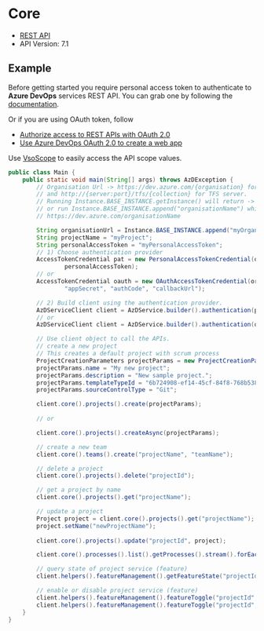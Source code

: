 # Core

- [REST API](https://learn.microsoft.com/en-us/rest/api/azure/devops/core/?view=azure-devops-rest-7.1)
- API Version: 7.1

## Example

Before getting started you require personal access token to authenticate to **Azure DevOps** services REST API.
You can grab one by following the [documentation](https://docs.microsoft.com/en-us/azure/devops/organizations/accounts/use-personal-access-tokens-to-authenticate?WT.mc_id=docs-github-dbrown&view=azure-devops&tabs=preview-page).

Or if you are using OAuth token, follow
- [Authorize access to REST APIs with OAuth 2.0](https://learn.microsoft.com/en-us/azure/devops/integrate/get-started/authentication/oauth?view=azure-devops)
- [Use Azure DevOps OAuth 2.0 to create a web app](https://learn.microsoft.com/en-us/azure/devops/integrate/get-started/authentication/azure-devops-oauth?toc=%2Fazure%2Fdevops%2Fmarketplace-extensibility%2Ftoc.json&view=azure-devops)

Use [VsoScope](https://github.com/hkarthik7/azure-devops-java-sdk/blob/feature/v6.0/azd/src/main/java/org/azd/enums/VsoScope.java) to easily access
the API scope values.


```java
public class Main {
    public static void main(String[] args) throws AzDException {
        // Organisation Url -> https://dev.azure.com/{organisation} for Azure DevOps services
        // and http://{server:port}/tfs/{collection} for TFS server.
        // Running Instance.BASE_INSTANCE.getInstance() will return -> https://dev.azure.com/
        // or run Instance.BASE_INSTANCE.append("organisationName") which returns
        // https://dev.azure.com/organisationName

        String organisationUrl = Instance.BASE_INSTANCE.append("myOrganisation");
        String projectName = "myProject";
        String personalAccessToken = "myPersonalAccessToken";
        // 1) Choose authentication provider
        AccessTokenCredential pat = new PersonalAccessTokenCredential(organisationUrl, projectName, 
                personalAccessToken);
        // or
        AccessTokenCredential oauth = new OAuthAccessTokenCredential(organisationUrl, projectName,
                "appSecret", "authCode", "callbackUrl");

        // 2) Build client using the authentication provider. 
        AzDServiceClient client = AzDService.builder().authentication(pat).buildClient();
        // or
        AzDServiceClient client = AzDService.builder().authentication(oauth).buildClient();

        // Use client object to call the APIs.
        // create a new project
        // This creates a default project with scrum process
        ProjectCreationParameters projectParams = new ProjectCreationParameters();
        projectParams.name = "My new project";
        projectParams.description = "New sample project.";
        projectParams.templateTypeId = "6b724908-ef14-45cf-84f8-768b5384da45";
        projectParams.sourceControlType = "Git";

        client.core().projects().create(projectParams);
        
        // or 

        client.core().projects().createAsync(projectParams);

        // create a new team
        client.core().teams().create("projectName", "teamName");

        // delete a project
        client.core().projects().delete("projectId");

        // get a project by name
        client.core().projects().get("projectName");

        // update a project        
        Project project = client.core().projects().get("projectName");
        project.setName("newProjectName");
        
        client.core().projects().update("projectId", project);

        client.core().processes().list().getProcesses().stream().forEach(name -> System.out.println(name.getName()));

        // query state of project service (feature)
        client.helpers().featureManagement().getFeatureState("projectId", FeatureManagement.BOARDS);

        // enable or disable project service (feature)
        client.helpers().featureManagement().featureToggle("projectId", FeatureManagement.TEST_PLANS, false);
        client.helpers().featureManagement().featureToggle("projectId", FeatureManagement.PIPELINES, true);
    }
}
```